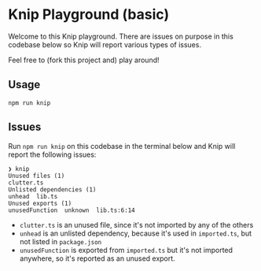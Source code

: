 # Knip Playground (basic)

Welcome to this Knip playground. There are issues on purpose in this codebase
below so Knip will report various types of issues.

Feel free to (fork this project and) play around!

## Usage

```
npm run knip
```

## Issues

Run `npm run knip` on this codebase in the terminal below and Knip will report
the following issues:

```
❯ knip
Unused files (1)
clutter.ts
Unlisted dependencies (1)
unhead  lib.ts
Unused exports (1)
unusedFunction  unknown  lib.ts:6:14
```

- `clutter.ts` is an unused file, since it's not imported by any of the others
- `unhead` is an unlisted dependency, because it's used in `imported.ts`, but
  not listed in `package.json`
- `unusedFunction` is exported from `imported.ts` but it's not imported
  anywhere, so it's reported as an unused export.
